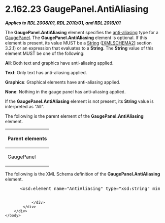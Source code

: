 <html dir="LTR" xmlns:mshelp="http://msdn.microsoft.com/mshelp" xmlns:ddue="http://ddue.schemas.microsoft.com/authoring/2003/5" xmlns:xlink="http://www.w3.org/1999/xlink" xmlns:tool="http://www.microsoft.com/tooltip">
    <head>
        <meta http-equiv="Content-Type" content="text/html; CHARSET=utf-8"></meta>
        <meta name="save" content="history"></meta>
        <title>2.162.23 GaugePanel.AntiAliasing</title>
        <xml>
            <mshelp:toctitle title="2.162.23 GaugePanel.AntiAliasing"></mshelp:toctitle>
            <mshelp:rltitle title="[MS-RDL]: GaugePanel.AntiAliasing"></mshelp:rltitle>
            <mshelp:keyword index="A" term="837229a6-975b-4bbe-8188-3ee05865ec9a"></mshelp:keyword>
            <mshelp:attr name="DCSext.ContentType" value="open specification"></mshelp:attr>
            <mshelp:attr name="AssetID" value="837229a6-975b-4bbe-8188-3ee05865ec9a"></mshelp:attr>
            <mshelp:attr name="TopicType" value="kbRef"></mshelp:attr>
            <mshelp:attr name="DCSext.Title" value="[MS-RDL]: GaugePanel.AntiAliasing" />
        </xml>
    </head>
    <body>
        <div id="header">
            <h1 class="heading">2.162.23 GaugePanel.AntiAliasing</h1>
        </div>
        <div id="mainSection">
            <div id="mainBody">
                <div id="allHistory" class="saveHistory"></div>
                <div id="sectionSection0" class="section" name="collapseableSection">
                    

<p><b><i>Applies to </i></b><a href="1e855f94-4617-47e4-b89e-0856c6cb420f.md"><b><i>RDL 2008/01</i></b></a><b><i>,
</i></b><a href="3428e690-a348-4ec7-8a6a-8efb42d2cdee.md"><b><i>RDL 2010/01</i></b></a><b><i>,
and </i></b><a href="52ce3983-2bfc-4e72-9359-42aaf5fe4509.md"><b><i>RDL 2016/01</i></b></a></p>

<p>The <b>GaugePanel.AntiAliasing</b> element specifies the <a href="b2482b3f-74ab-4ca8-a9e5-c07955011743.md#gt_1c163159-5835-4f3b-b6bf-518ad8eba532">anti-aliasing</a> type for a <a href="f01744d3-79fa-4f30-94bf-a1ffa6bde2ac.md">GaugePanel</a>. The <b>GaugePanel.AntiAliasing</b>
element is optional. If this element is present, its value MUST be a <a href="1ed81ef3-a683-45e3-aaad-bd2bbe71bc3d.md">String</a> (<a href="https://go.microsoft.com/fwlink/?LinkId=90610">[XMLSCHEMA2]</a> section
3.2.1) or an expression that evaluates to a <b>String</b>. The <b>String</b>
value of this element MUST be one of the following:</p>

<p><b>All</b>: Both text and graphics have anti-aliasing
applied.</p>

<p><b>Text</b>: Only text has anti-aliasing applied.</p>

<p><b>Graphics</b>: Graphical elements have
anti-aliasing applied.</p>

<p><b>None</b>: Nothing in the gauge panel has
anti-aliasing applied.</p>

<p>If the <b>GaugePanel.AntiAliasing</b> element is not
present, its <b>String</b> value is interpreted as &quot;All&quot;.</p>

<p>The following is the parent element of the <b>GaugePanel.AntiAliasing</b>
element.</p>

<table>
 <thead>
  <tr>
   <th>
   <p>Parent elements</p>
   </th>
  </tr>
 </thead>
 <tr>
  <td>
  <p>GaugePanel</p>
  </td>
 </tr>
</table>

<p>The following is the XML Schema definition of the <b>GaugePanel.AntiAliasing</b>
element.           </p>

<dl>
<dd>
<div><pre> &lt;xsd:element name=&quot;AntiAliasing&quot; type=&quot;xsd:string&quot; minOccurs=&quot;0&quot;&gt;
  
</pre></div>
</dd></dl>


                </div>
            </div>
        </div>
    </body>
</html>